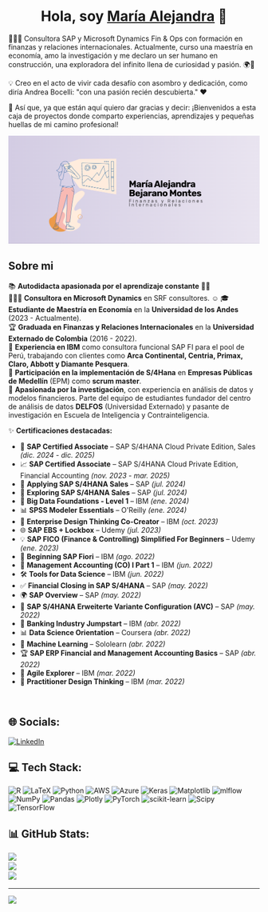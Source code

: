 <div>
<h1 align="center">Hola, soy <a href="https://www.linkedin.com/in/alejandra-bejarano-sap/">María Alejandra</a> 👋</h1>
 <p> 👩🏻‍💻 Consultora SAP y Microsoft Dynamics Fin & Ops con formación en finanzas y relaciones internacionales. Actualmente, curso una maestría en economía, amo la investigación y me declaro un ser humano en construcción, una exploradora del infinito  llena de curiosidad y pasión. 🌍💼

💡 Creo en el acto de vivir cada desafío con asombro y dedicación, como diría Andrea Bocelli: "con una pasión recién descubierta." ❤️

🚀 Así que, ya que están aquí quiero dar gracias y decir: ¡Bienvenidos a esta caja de proyectos donde comparto experiencias, aprendizajes y pequeñas huellas de mi camino profesional!</p>
</div>
<img src="/GITHUB.png">

## Sobre mi

📚 **Autodidacta apasionada por el aprendizaje constante** 🚀🪷  
👩🏻‍💻 **Consultora en Microsoft Dynamics** en SRF consultores. ☺️ 
🎓 **Estudiante de Maestría en Economía** en la **Universidad de los Andes** (2023 - Actualmente).  
🏆 **Graduada en Finanzas y Relaciones Internacionales** en la **Universidad Externado de Colombia** (2016 - 2022).  
💼 **Experiencia en IBM** como consultora funcional SAP FI para el pool de Perú, trabajando con clientes como **Arca Continental, Centria, Primax, Claro, Abbott y Diamante Pesquera**.  
🚀 **Participación en la implementación de S/4Hana** en **Empresas Públicas de Medellín** (EPM) como **scrum master**.  
🔬 **Apasionada por la investigación**, con experiencia en análisis de datos y modelos financieros. Parte del equipo de estudiantes fundador del centro de análisis de datos **DELFOS** (Universidad Externado) y pasante de investigación en Escuela de Inteligencia y Contrainteligencia.

✨ **Certificaciones destacadas:**  

- 🎯 **SAP Certified Associate** – SAP S/4HANA Cloud Private Edition, Sales *(dic. 2024 - dic. 2025)*  
- 📈 **SAP Certified Associate** – SAP S/4HANA Cloud Private Edition, Financial Accounting *(nov. 2023 - mar. 2025)*  
- 🏅 **Applying SAP S/4HANA Sales** – SAP *(jul. 2024)*  
- 🚀 **Exploring SAP S/4HANA Sales** – SAP *(jul. 2024)*  
- 🧠 **Big Data Foundations - Level 1** – IBM *(ene. 2024)*  
- 📊 **SPSS Modeler Essentials** – O'Reilly *(ene. 2024)*  
- 🎯 **Enterprise Design Thinking Co-Creator** – IBM *(oct. 2023)*  
- 🌐 **SAP EBS + Lockbox** – Udemy *(jul. 2023)*  
- 💡 **SAP FICO (Finance & Controlling) Simplified For Beginners** – Udemy *(ene. 2023)*  
- 🔎 **Beginning SAP Fiori** – IBM *(ago. 2022)*  
- 📘 **Management Accounting (CO) I Part 1** – IBM *(jun. 2022)*  
- 🛠️ **Tools for Data Science** – IBM *(jun. 2022)*  
- ✅ **Financial Closing in SAP S/4HANA** – SAP *(may. 2022)*  
- 🌍 **SAP Overview** – SAP *(may. 2022)*  
- 🔧 **SAP S/4HANA Erweiterte Variante Configuration (AVC)** – SAP *(may. 2022)*  
- 💼 **Banking Industry Jumpstart** – IBM *(abr. 2022)*  
- 📊 **Data Science Orientation** – Coursera *(abr. 2022)*  
- 🧠 **Machine Learning** – Sololearn *(abr. 2022)*  
- 🏆 **SAP ERP Financial and Management Accounting Basics** – SAP *(abr. 2022)*  
- 🚀 **Agile Explorer** – IBM *(mar. 2022)*  
- 🌟 **Practitioner Design Thinking** – IBM *(mar. 2022)*  



<br>



## 🌐 Socials:
[![LinkedIn](https://img.shields.io/badge/LinkedIn-%230077B5.svg?logo=linkedin&logoColor=white)](https://linkedin.com/in/https://www.linkedin.com/in/alejandra-bejarano-sap/) 

## 💻 Tech Stack:
![R](https://img.shields.io/badge/r-%23276DC3.svg?style=flat&logo=r&logoColor=white) ![LaTeX](https://img.shields.io/badge/latex-%23008080.svg?style=flat&logo=latex&logoColor=white) ![Python](https://img.shields.io/badge/python-3670A0?style=flat&logo=python&logoColor=ffdd54) ![AWS](https://img.shields.io/badge/AWS-%23FF9900.svg?style=flat&logo=amazon-aws&logoColor=white) ![Azure](https://img.shields.io/badge/azure-%230072C6.svg?style=flat&logo=microsoftazure&logoColor=white) ![Keras](https://img.shields.io/badge/Keras-%23D00000.svg?style=flat&logo=Keras&logoColor=white) ![Matplotlib](https://img.shields.io/badge/Matplotlib-%23ffffff.svg?style=flat&logo=Matplotlib&logoColor=black) ![mlflow](https://img.shields.io/badge/mlflow-%23d9ead3.svg?style=flat&logo=numpy&logoColor=blue) ![NumPy](https://img.shields.io/badge/numpy-%23013243.svg?style=flat&logo=numpy&logoColor=white) ![Pandas](https://img.shields.io/badge/pandas-%23150458.svg?style=flat&logo=pandas&logoColor=white) ![Plotly](https://img.shields.io/badge/Plotly-%233F4F75.svg?style=flat&logo=plotly&logoColor=white) ![PyTorch](https://img.shields.io/badge/PyTorch-%23EE4C2C.svg?style=flat&logo=PyTorch&logoColor=white) ![scikit-learn](https://img.shields.io/badge/scikit--learn-%23F7931E.svg?style=flat&logo=scikit-learn&logoColor=white) ![Scipy](https://img.shields.io/badge/SciPy-%230C55A5.svg?style=flat&logo=scipy&logoColor=%white) ![TensorFlow](https://img.shields.io/badge/TensorFlow-%23FF6F00.svg?style=flat&logo=TensorFlow&logoColor=white)
## 📊 GitHub Stats:

![](https://github-readme-stats.vercel.app/api?username=alejabejarano&theme=rose&hide_border=false&include_all_commits=false&count_private=false)<br/>
![](https://nirzak-streak-stats.vercel.app/?user=alejabejarano&theme=rose&hide_border=false)<br/>
![](https://github-readme-stats.vercel.app/api/top-langs/?username=alejabejarano&theme=rose&hide_border=false&include_all_commits=false&count_private=false&layout=compact)

---
[![](https://visitcount.itsvg.in/api?id=alejabejarano&icon=0&color=0)](https://visitcount.itsvg.in)

<!-- Proudly created with GPRM ( https://gprm.itsvg.in ) -->
